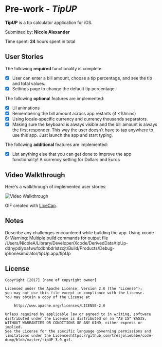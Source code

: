 # Pre-work - *TipUP*

**TipUP** is a tip calculator application for iOS.

Submitted by: **Nicole Alexander**

Time spent: **24** hours spent in total

## User Stories

The following **required** functionality is complete:

* [X] User can enter a bill amount, choose a tip percentage, and see the tip and total values.
* [X] Settings page to change the default tip percentage.

The following **optional** features are implemented:
* [X] UI animations
* [X] Remembering the bill amount across app restarts (if <10mins)
* [X] Using locale-specific currency and currency thousands separators.
* [X] Making sure the keyboard is always visible and the bill amount is always the first responder. This way the user doesn't have to tap anywhere to use this app. Just launch the app and start typing.

The following **additional** features are implemented:

- [X] List anything else that you can get done to improve the app functionality! A currency setting for Dollars and Euros

## Video Walkthrough 

Here's a walkthrough of implemented user stories:

<img src='https://github.com/tresjoliebabe/code-dump/blob/master/tipUP-3.0.gif' title='Video Walkthrough' width='' alt='Video Walkthrough' />

GIF created with [LiceCap](http://www.cockos.com/licecap/).

## Notes

Describe any challenges encountered while building the app.
Using xcode 8:
Warning: Multiple build commands for output file /Users/NicoleA/Library/Developer/Xcode/DerivedData/tipUp-ddnypdiyoafwufcdbhbdrlstzcjt/Build/Products/Debug-iphonesimulator/tipUp.app/tipUp

## License

    Copyright [2017] [name of copyright owner]

    Licensed under the Apache License, Version 2.0 (the "License");
    you may not use this file except in compliance with the License.
    You may obtain a copy of the License at

        http://www.apache.org/licenses/LICENSE-2.0

    Unless required by applicable law or agreed to in writing, software
    distributed under the License is distributed on an "AS IS" BASIS,
    WITHOUT WARRANTIES OR CONDITIONS OF ANY KIND, either express or implied.
    See the License for the specific language governing permissions and
    limitations under the License√https://github.com/tresjoliebabe/code-dump/blob/master/tipUP-3.0.gif.
